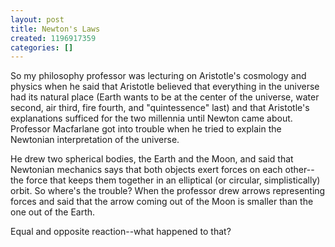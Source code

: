 ```yaml
---
layout: post
title: Newton's Laws
created: 1196917359
categories: []
---
```

So my philosophy professor was lecturing on Aristotle's cosmology and physics when he said that Aristotle believed that everything in the universe had its natural place (Earth wants to be at the center of the universe, water second, air third, fire fourth, and "quintessence" last) and that Aristotle's explanations sufficed for the two millennia until Newton came about. Professor Macfarlane got into trouble when he tried to explain the Newtonian interpretation of the universe.

He drew two spherical bodies, the Earth and the Moon, and said that Newtonian mechanics says that both objects exert forces on each other--the force that keeps them together in an elliptical (or circular, simplistically) orbit. So where's the trouble? When the professor drew arrows representing forces and said that the arrow coming out of the Moon is smaller than the one out of the Earth.

Equal and opposite reaction--what happened to that?
